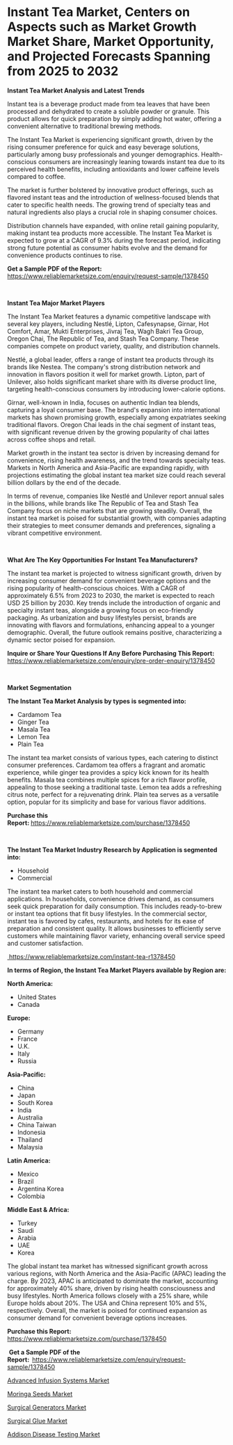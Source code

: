 <p><h1>Instant Tea Market, Centers on Aspects such as Market Growth Market Share, Market Opportunity, and Projected Forecasts Spanning from 2025 to 2032</h1></p><p><strong>Instant Tea Market Analysis and Latest Trends</strong></p>
<p><p>Instant tea is a beverage product made from tea leaves that have been processed and dehydrated to create a soluble powder or granule. This product allows for quick preparation by simply adding hot water, offering a convenient alternative to traditional brewing methods. </p><p>The Instant Tea Market is experiencing significant growth, driven by the rising consumer preference for quick and easy beverage solutions, particularly among busy professionals and younger demographics. Health-conscious consumers are increasingly leaning towards instant tea due to its perceived health benefits, including antioxidants and lower caffeine levels compared to coffee. </p><p>The market is further bolstered by innovative product offerings, such as flavored instant teas and the introduction of wellness-focused blends that cater to specific health needs. The growing trend of specialty teas and natural ingredients also plays a crucial role in shaping consumer choices. </p><p>Distribution channels have expanded, with online retail gaining popularity, making instant tea products more accessible. The Instant Tea Market is expected to grow at a CAGR of 9.3% during the forecast period, indicating strong future potential as consumer habits evolve and the demand for convenience products continues to rise.</p></p>
<p><strong>Get a Sample PDF of the Report:&nbsp;</strong> <a href="https://www.reliablemarketsize.com/enquiry/request-sample/1378450?utm_campaign=2795&utm_medium=2&utm_source=Github&utm_content=ia&utm_term=07042025&utm_id=instant-tea">https://www.reliablemarketsize.com/enquiry/request-sample/1378450</a></p>
<p>&nbsp;</p>
<p><strong>Instant Tea Major Market Players</strong></p>
<p><p>The Instant Tea Market features a dynamic competitive landscape with several key players, including Nestlé, Lipton, Cafesynapse, Girnar, Hot Comfort, Amar, Mukti Enterprises, Jivraj Tea, Wagh Bakri Tea Group, Oregon Chai, The Republic of Tea, and Stash Tea Company. These companies compete on product variety, quality, and distribution channels.</p><p>Nestlé, a global leader, offers a range of instant tea products through its brands like Nestea. The company's strong distribution network and innovation in flavors position it well for market growth. Lipton, part of Unilever, also holds significant market share with its diverse product line, targeting health-conscious consumers by introducing lower-calorie options.</p><p>Girnar, well-known in India, focuses on authentic Indian tea blends, capturing a loyal consumer base. The brand's expansion into international markets has shown promising growth, especially among expatriates seeking traditional flavors. Oregon Chai leads in the chai segment of instant teas, with significant revenue driven by the growing popularity of chai lattes across coffee shops and retail.</p><p>Market growth in the instant tea sector is driven by increasing demand for convenience, rising health awareness, and the trend towards specialty teas. Markets in North America and Asia-Pacific are expanding rapidly, with projections estimating the global instant tea market size could reach several billion dollars by the end of the decade.</p><p>In terms of revenue, companies like Nestlé and Unilever report annual sales in the billions, while brands like The Republic of Tea and Stash Tea Company focus on niche markets that are growing steadily. Overall, the instant tea market is poised for substantial growth, with companies adapting their strategies to meet consumer demands and preferences, signaling a vibrant competitive environment.</p></p>
<p>&nbsp;</p>
<p><strong>What Are The Key Opportunities For Instant Tea Manufacturers?</strong></p>
<p><p>The instant tea market is projected to witness significant growth, driven by increasing consumer demand for convenient beverage options and the rising popularity of health-conscious choices. With a CAGR of approximately 6.5% from 2023 to 2030, the market is expected to reach USD 25 billion by 2030. Key trends include the introduction of organic and specialty instant teas, alongside a growing focus on eco-friendly packaging. As urbanization and busy lifestyles persist, brands are innovating with flavors and formulations, enhancing appeal to a younger demographic. Overall, the future outlook remains positive, characterizing a dynamic sector poised for expansion.</p></p>
<p><strong>Inquire or Share Your Questions If Any Before Purchasing This Report:</strong> <a href="https://www.reliablemarketsize.com/enquiry/pre-order-enquiry/1378450?utm_campaign=2795&utm_medium=2&utm_source=Github&utm_content=ia&utm_term=07042025&utm_id=instant-tea">https://www.reliablemarketsize.com/enquiry/pre-order-enquiry/1378450</a></p>
<p>&nbsp;</p>
<p><strong>Market Segmentation</strong></p>
<p><strong>The Instant Tea Market Analysis by types is segmented into:</strong></p>
<p><ul><li>Cardamom Tea</li><li>Ginger Tea</li><li>Masala Tea</li><li>Lemon Tea</li><li>Plain Tea</li></ul></p>
<p><p>The instant tea market consists of various types, each catering to distinct consumer preferences. Cardamom tea offers a fragrant and aromatic experience, while ginger tea provides a spicy kick known for its health benefits. Masala tea combines multiple spices for a rich flavor profile, appealing to those seeking a traditional taste. Lemon tea adds a refreshing citrus note, perfect for a rejuvenating drink. Plain tea serves as a versatile option, popular for its simplicity and base for various flavor additions.</p></p>
<p><strong>Purchase this Report:&nbsp;</strong><a href="https://www.reliablemarketsize.com/purchase/1378450?utm_campaign=2795&utm_medium=2&utm_source=Github&utm_content=ia&utm_term=07042025&utm_id=instant-tea">https://www.reliablemarketsize.com/purchase/1378450</a></p>
<p>&nbsp;</p>
<p><strong>The Instant Tea Market Industry Research by Application is segmented into:</strong></p>
<p><ul><li>Household</li><li>Commercial</li></ul></p>
<p><p>The instant tea market caters to both household and commercial applications. In households, convenience drives demand, as consumers seek quick preparation for daily consumption. This includes ready-to-brew or instant tea options that fit busy lifestyles. In the commercial sector, instant tea is favored by cafes, restaurants, and hotels for its ease of preparation and consistent quality. It allows businesses to efficiently serve customers while maintaining flavor variety, enhancing overall service speed and customer satisfaction.</p></p>
<p><a href="https://www.reliablemarketsize.com/instant-tea-r1378450?utm_campaign=2795&utm_medium=2&utm_source=Github&utm_content=ia&utm_term=07042025&utm_id=instant-tea">&nbsp;https://www.reliablemarketsize.com/instant-tea-r1378450</a></p>
<p><strong>In terms of Region, the Instant Tea Market Players available by Region are:</strong></p>
<p>
    <p> <strong> North America: </strong>
        <ul>
            <li>United States</li>
            <li>Canada</li>
        </ul>
        </p> 
    <p> <strong> Europe: </strong>
        <ul>
            <li>Germany</li>
            <li>France</li>
            <li>U.K.</li>
            <li>Italy</li>
            <li>Russia</li>
        </ul>
        </p> 
    <p> <strong> Asia-Pacific: </strong>
        <ul>
            <li>China</li>
            <li>Japan</li>
            <li>South Korea</li>
            <li>India</li>
            <li>Australia</li>
            <li>China Taiwan</li>
            <li>Indonesia</li>
            <li>Thailand</li>
            <li>Malaysia</li>
        </ul>
        </p> 
    <p> <strong> Latin America: </strong>
        <ul>
            <li>Mexico</li>
            <li>Brazil</li>
            <li>Argentina Korea</li>
            <li>Colombia</li>
        </ul>
        </p> 
    <p> <strong> Middle East & Africa: </strong>
        <ul>
            <li>Turkey</li>
            <li>Saudi</li>
            <li>Arabia</li>
            <li>UAE</li>
            <li>Korea</li>
        </ul>
    </p>
    </p>
<p><p>The global instant tea market has witnessed significant growth across various regions, with North America and the Asia-Pacific (APAC) leading the charge. By 2023, APAC is anticipated to dominate the market, accounting for approximately 40% share, driven by rising health consciousness and busy lifestyles. North America follows closely with a 25% share, while Europe holds about 20%. The USA and China represent 10% and 5%, respectively. Overall, the market is poised for continued expansion as consumer demand for convenient beverage options increases.</p></p>
<p><strong>Purchase this Report: </strong><a href="https://www.reliablemarketsize.com/purchase/1378450?utm_campaign=2795&utm_medium=2&utm_source=Github&utm_content=ia&utm_term=07042025&utm_id=instant-tea">https://www.reliablemarketsize.com/purchase/1378450</a></p>
<p>&nbsp;<strong>Get a Sample PDF of the Report:&nbsp;&nbsp;</strong><a href="https://www.reliablemarketsize.com/enquiry/request-sample/1378450?utm_campaign=2795&utm_medium=2&utm_source=Github&utm_content=ia&utm_term=07042025&utm_id=instant-tea">https://www.reliablemarketsize.com/enquiry/request-sample/1378450</a></p>
<p><strong></strong></p>
<p><p><a href="https://www.linkedin.com/pulse/comprehensive-advanced-infusion-systems-market-study-projected-4bxqc?utm_campaign=2795&utm_medium=2&utm_source=Github&utm_content=ia&utm_term=07042025&utm_id=instant-tea">Advanced Infusion Systems Market</a></p><p><a href="https://github.com/carylgrinko/Market-Research-Report-List-1/blob/main/moringa-seeds-market.md?utm_campaign=2795&utm_medium=2&utm_source=Github&utm_content=ia&utm_term=07042025&utm_id=instant-tea">Moringa Seeds Market</a></p><p><a href="https://www.linkedin.com/pulse/insights-surgical-generators-market-from-2025-2032-projecting-wssfc?utm_campaign=2795&utm_medium=2&utm_source=Github&utm_content=ia&utm_term=07042025&utm_id=instant-tea">Surgical Generators Market</a></p><p><a href="https://www.linkedin.com/pulse/size-globalsurgical-glue-market-compounded-annual-growth-rate-jf4kc?utm_campaign=2795&utm_medium=2&utm_source=Github&utm_content=ia&utm_term=07042025&utm_id=instant-tea">Surgical Glue Market</a></p><p><a href="https://www.linkedin.com/pulse/industry-projections-global-addison-disease-testing-market-size-uxyjc?utm_campaign=2795&utm_medium=2&utm_source=Github&utm_content=ia&utm_term=07042025&utm_id=instant-tea">Addison Disease Testing Market</a></p></p>